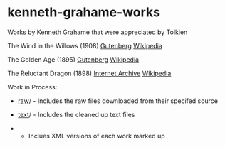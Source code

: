 # kenneth-grahame-works
Works by Kenneth Grahame that were appreciated by Tolkien


The Wind in the Willows (1908) 
[Gutenberg](https://www.gutenberg.org/ebooks/289)
[Wikipedia](https://en.wikipedia.org/wiki/The_Wind_in_the_Willows)  



The Golden Age (1895)
[Gutenberg](https://www.gutenberg.org/ebooks/291)
[Wikipedia](https://en.wikipedia.org/wiki/The_Golden_Age_(Grahame))


The Reluctant Dragon (1898)
[Internet Archive](https://archive.org/details/in.ernet.dli.2015.501251/page/n135/mode/2up)
[Wikipedia](https://en.wikipedia.org/wiki/The_Reluctant_Dragon_(short_story))  

Work in Process:

- [raw](raw/)/ - Includes the raw files downloaded from their specifed source

- [text](text/)/ - Includes the cleaned up text files

-  - Inclues XML versions of each work marked up
